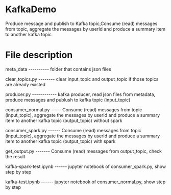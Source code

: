 # KafkaDemo

Produce message and publish to Kafka topic,Consume (read) messages from topic, aggregate the messages by userId and produce a summary item to another kafka topic

# File description
meta_data ----------  folder that contains json files

clear_topics.py -------- clear input_topic and output_topic if those topics are already existed

producer.py ------------ kafka producer, read json files from metadata, produce messages and publush to kafka topic (input_topic)

consumer_normal.py ----- Consume (read) messages from topic (input_topic), aggregate the messages by userId and produce a summary item to another kafka topic (output_topic) without spark

consumer_spark.py ------ Consume (read) messages from topic (input_topic), aggregate the messages by userId and produce a summary item to another kafka topic (output_topic) with spark

get_output.py -------  Consume (read) messages from output_topic, check the result

kafka-spark-test.ipynb ------ jupyter notebook of consumer_spark.py, show step by step

kafka-test.ipynb ------ jupyter notebook of consumer_normal.py, show step by step

